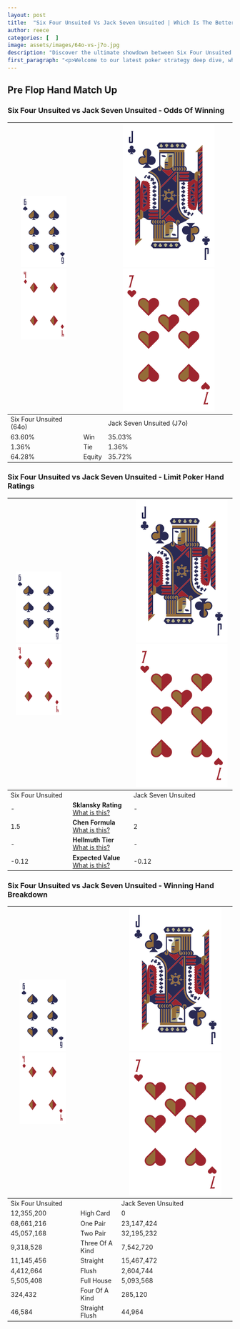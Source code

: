 ```yaml
---
layout: post
title:  "Six Four Unsuited Vs Jack Seven Unsuited | Which Is The Better Hand In Poker? A Complete Guide"
author: reece
categories: [  ]
image: assets/images/64o-vs-j7o.jpg
description: "Discover the ultimate showdown between Six Four Unsuited and Jack Seven Unsuited in poker! Uncover the odds, strategies, and scenarios where one hand triumphs over the other. Get ready to up your poker game with this thrilling analysis."
first_paragraph: "<p>Welcome to our latest poker strategy deep dive, where we're pitting two distinct hands against each other in a high-stakes showdown: Six Four Unsuited vs Jack Seven Unsuited.</p><p>In the dynamic world of poker, every decision counts, and knowing which hand holds the upper hand is key to your success at the table.</p><p>In this article, we'll dissect these two hands, explore the scenarios where one dominates the other, and equip you with the knowledge to make strategic choices that can tip the odds in your favor.</p><p>Get ready to unravel the intriguing dynamics of these poker hands and elevate your game to new heights.</p>"
---
```




[comment]: # (sp0)

## Pre Flop Hand Match Up

<div class="table hand-ratings" markdown="1"> 



### Six Four Unsuited vs Jack Seven Unsuited - Odds Of Winning


    
| ![image info](assets/images/hand1/6.png) ![image info](assets/images/hand1/4o.png) |  | ![image info](assets/images/hand2/J.png) ![image info](assets/images/hand2/7o.png) |
| -------- | -------- | -------- |
| Six Four Unsuited (64o) |  | Jack Seven Unsuited (J7o) |
| 63.60% | Win | 35.03% |
| 1.36% | Tie | 1.36% |
| 64.28% | Equity | 35.72% |




[comment]: # (sp1)



### Six Four Unsuited vs Jack Seven Unsuited - Limit Poker Hand Ratings


    
| ![image info](assets/images/hand1/6.png) ![image info](assets/images/hand1/4o.png) |  | ![image info](assets/images/hand2/J.png) ![image info](assets/images/hand2/7o.png) |
| -------- | -------- | -------- |
| Six Four Unsuited |  | Jack Seven Unsuited |
| - | **Sklansky Rating** [What is this?](/sklansky-rating-explained) | - |
| 1.5 | **Chen Formula** [What is this?](/chen-formula-explained) | 2 |
| - | **Hellmuth Tier** [What is this?](/Hellmuth-tier-explained) | - |
| -0.12 | **Expected Value** [What is this?](/expected-value-explained) | -0.12 |




[comment]: # (sp2)



### Six Four Unsuited vs Jack Seven Unsuited - Winning Hand Breakdown


    
| ![image info](assets/images/hand1/6.png) ![image info](assets/images/hand1/4o.png) |  | ![image info](assets/images/hand2/J.png) ![image info](assets/images/hand2/7o.png) |
| -------- | -------- | -------- |
| Six Four Unsuited |  | Jack Seven Unsuited |
| 12,355,200 | High Card | 0 |
| 68,661,216 | One Pair | 23,147,424 |
| 45,057,168 | Two Pair | 32,195,232 |
| 9,318,528 | Three Of A Kind | 7,542,720 |
| 11,145,456 | Straight | 15,467,472 |
| 4,412,664 | Flush | 2,604,744 |
| 5,505,408 | Full House | 5,093,568 |
| 324,432 | Four Of A Kind | 285,120 |
| 46,584 | Straight Flush | 44,964 |




[comment]: # (sp3)



</div>

[comment]: # (sp4)



[comment]: # (sp5)

